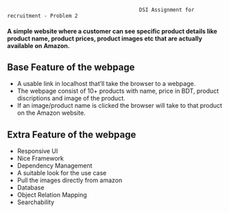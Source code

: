 
 
                                               DSI Assignment for recruitment - Problem 2 
 
#### A simple website where a customer can see specific product details like product name, product prices, product images etc that are actually available on Amazon.

## Base Feature of the webpage
* A usable link in localhost that’ll take the browser to a webpage.
* The webpage consist of 10+ products with name, price in BDT, product discriptions and image of the product.
* If an image/product name is clicked the browser will take to that product on the Amazon website. 

## Extra Feature of the webpage 
* Responsive UI
* Nice Framework
* Dependency Management
* A suitable look for the use case
* Pull the images directly from amazon
* Database
* Object Relation Mapping
* Searchability
